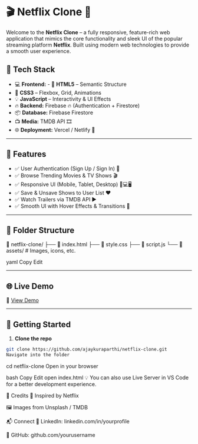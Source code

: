 # 🎬 Netflix Clone 🎥

Welcome to the **Netflix Clone** – a fully responsive, feature-rich web application that mimics the core functionality and sleek UI of the popular streaming platform **Netflix**. Built using modern web technologies to provide a smooth user experience.

## 🚀 Tech Stack

- 💻 **Frontend:** - 🧱 **HTML5** – Semantic Structure  
- 🎨 **CSS3** – Flexbox, Grid, Animations  
- 💡 **JavaScript** – Interactivity & UI Effects    
- 🔥 **Backend:** Firebase 🔥 (Authentication + Firestore)  
- 📦 **Database:** Firebase Firestore  
- 📺 **Media:** TMDB API 🎞️  
- 🌐 **Deployment:** Vercel / Netlify 🚀

---

## 📸 Features

- ✅ User Authentication (Sign Up / Sign In) 🔐  
- ✅ Browse Trending Movies & TV Shows 🎬  
- ✅ Responsive UI (Mobile, Tablet, Desktop) 📱💻🖥️  
- ✅ Save & Unsave Shows to User List ❤️  
- ✅ Watch Trailers via TMDB API ▶️  
- ✅ Smooth UI with Hover Effects & Transitions 💫  

---

## 📁 Folder Structure

📂 netflix-clone/
├── 📄 index.html
├── 📄 style.css
├── 📄 script.js
└── 📁 assets/ # Images, icons, etc.

yaml
Copy
Edit

---

## 🌐 Live Demo

🔗 [View Demo](https://your-demo-link.netlify.app)

---

## 🚀 Getting Started

1. **Clone the repo**
```bash
git clone https://github.com/ajaykuraparthi/netflix-clone.git
Navigate into the folder
```

cd netflix-clone
Open in your browser

bash
Copy
Edit
open index.html
💡 You can also use Live Server in VS Code for a better development experience.


🙌 Credits
🎨 Inspired by Netflix

🖼️ Images from Unsplash / TMDB



📬 Connect
💼 LinkedIn: linkedin.com/in/yourprofile

🐙 GitHub: github.com/yourusername
